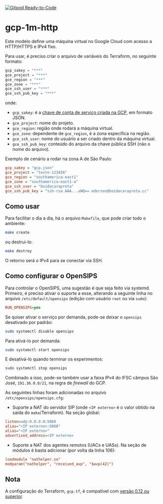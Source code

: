 [![Gitpod Ready-to-Code](https://img.shields.io/badge/Gitpod-Ready--to--Code-blue?logo=gitpod)](https://gitpod.io/#https://github.com/boidacarapreta/smu20201)

# gcp-1m-http

Este modelo define uma máquina virtual no Google Cloud com acesso a HTTP/HTTPS e IPv4 fixo.

Para usar, é preciso criar o arquivo de variáveis do Terraform, no seguinte formato:

```terraform
gcp_sakey = "***"
gce_project = "***"
gce_region = "***"
gce_zone = "***"
gce_ssh_user = "***"
gce_ssh_pub_key = "***"
```

onde:

- `gcp_sakey`: é a [chave de conta de serviço criada na GCP](https://console.cloud.google.com/apis/credentials/serviceaccountkey), em formato JSON.
- `gce_project`: nome do projeto.
- `gce_region`: região onde rodará a máquina virtual.
- `gce_zone`: dependente de `gce_region`, é a zona específica na região.
- `gce_ssh_user`: nome do usuário a ser criado dentro da máquina virtual.
- `gce_ssh_pub_key`: conteúdo do arquivo da chave pública SSH (não o nome do arquivo).

Exemplo de cenário a rodar na zona A de São Paulo:

```ini
gcp_sakey = "gcp.json"
gce_project = "teste-123456"
gce_region = "southamerica-east1"
gce_zone = "southamerica-east1-a"
gce_ssh_user = "boidacarapreta"
gce_ssh_pub_key = "ssh-rsa AAA...xWQ== ederson@boidacarapreta.cc"
```

## Como usar

Para facilitar o dia a dia, há o arquivo `Makefile`, que pode criar todo o ambiente:

```bash
make create
```

ou destrui-lo:

```bash
make destroy
```

O retorno será o IPv4 para se conectar via SSH.

## Como configurar o OpenSIPS

Para controlar o OpenSIPS, uma sugestão é que seja feito via systemd. Primeiro, é preciso ativar o suporte a esse, alterando a seguinte linha no arquivo `/etc/default/opensips` (edição com usuário `root` ou via `sudo`):

```ini
RUN_OPENSIPS=yes
```

Se quiser ativar o serviço por demanda, pode-se deixar o `opensips` desativado por padrão:

```bash
sudo systemctl disable opensips
```

Para ativá-lo por demanda:

```bash
sudo systemctl start opensips
```

E desativá-lo quando terminar os experimentos:

```bash
sudo systemctl stop opensips
```

 Combinado a isso, pode-se também usar a faixa IPv4 do IFSC câmpus São José, `191.36.8.0/21`, na regra de _firewall_ do GCP.

As seguintes linhas foram adicionadas no arquivo `/etc/opensips/opensips.cfg`:

- Suporte a NAT do servidor SIP (onde `<IP externo>` é o valor obtido na saída do `make`/Terraform). Na seção global:

```ini
listen=udp:0.0.0.0:5060
alias="<IP externo>:5060"
alias="<IP externo>"
advertised_address=<IP externo>
```

- Suporte a NAT dos agentes remotos (UACs e UASs). Na seção de módulos é basta adicionar (por volta da linha 106):

```ini
loadmodule "nathelper.so"
modparam("nathelper", "received_avp", "$avp(42)")
```

## Nota

A configuração do Terraform, `gcp.tf`, é compatível com [versão 0.12 ou superior](https://www.terraform.io/docs/configuration/).
